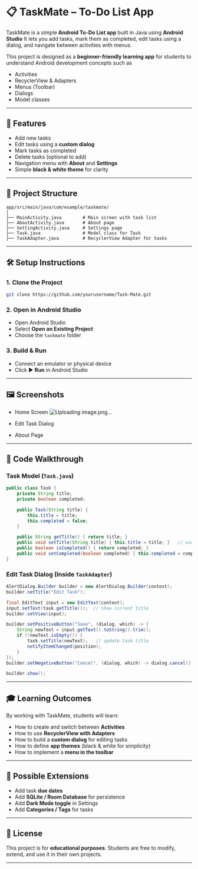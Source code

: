 # 📋 TaskMate – To-Do List App

TaskMate is a simple **Android To-Do List app** built in Java using **Android Studio**
It lets you add tasks, mark them as completed, edit tasks using a dialog, and navigate between activities with menus.

This project is designed as a **beginner-friendly learning app** for students to understand Android development concepts such as

* Activities
* RecyclerView & Adapters
* Menus (Toolbar)
* Dialogs
* Model classes

---

## 🚀 Features

* Add new tasks
* Edit tasks using a **custom dialog**
* Mark tasks as completed
* Delete tasks (optional to add)
* Navigation menu with **About** and **Settings**
* Simple **black & white theme** for clarity

---

## 📂 Project Structure

```
app/src/main/java/com/example/taskmate/
│
├── MainActivity.java        # Main screen with task list
├── AboutActivity.java       # About page
├── SettingActivity.java     # Settings page
├── Task.java                # Model class for Task
├── TaskAdapter.java         # RecyclerView Adapter for tasks
```

---

## 🛠️ Setup Instructions

### 1. Clone the Project

```bash
git clone https://github.com/yourusername/Task-Mate.git
```

### 2. Open in Android Studio

* Open Android Studio
* Select **Open an Existing Project**
* Choose the `taskmate` folder

### 3. Build & Run

* Connect an emulator or physical device
* Click ▶️ **Run** in Android Studio

---

## 🖼️ Screenshots

* Home Screen
  ![Uploading image.png…]()

* Edit Task Dialog
  
* About Page
  

---

## 🧩 Code Walkthrough

### Task Model (`Task.java`)

```java
public class Task {
    private String title;
    private boolean completed;

    public Task(String title) {
        this.title = title;
        this.completed = false;
    }

    public String getTitle() { return title; }
    public void setTitle(String title) { this.title = title; }   // used in edit
    public boolean isCompleted() { return completed; }
    public void setCompleted(boolean completed) { this.completed = completed; }
}
```

### Edit Task Dialog (Inside `TaskAdapter`)

```java
AlertDialog.Builder builder = new AlertDialog.Builder(context);
builder.setTitle("Edit Task");

final EditText input = new EditText(context);
input.setText(task.getTitle());  // show current title
builder.setView(input);

builder.setPositiveButton("Save", (dialog, which) -> {
    String newText = input.getText().toString().trim();
    if (!newText.isEmpty()) {
        task.setTitle(newText);   // update task title
        notifyItemChanged(position);
    }
});
builder.setNegativeButton("Cancel", (dialog, which) -> dialog.cancel());

builder.show();
```

---

## 🎓 Learning Outcomes

By working with TaskMate, students will learn:

* How to create and switch between **Activities**
* How to use **RecyclerView with Adapters**
* How to build a **custom dialog** for editing tasks
* How to define **app themes** (black & white for simplicity)
* How to implement a **menu in the toolbar**

---

## 📖 Possible Extensions

* Add task **due dates**
* Add **SQLite / Room Database** for persistence
* Add **Dark Mode toggle** in Settings
* Add **Categories / Tags** for tasks

---

## 📝 License

This project is for **educational purposes**.
Students are free to modify, extend, and use it in their own projects.

---
